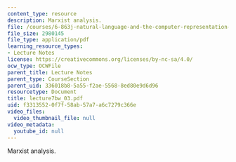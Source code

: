 ```yaml
---
content_type: resource
description: Marxist analysis.
file: /courses/6-863j-natural-language-and-the-computer-representation-of-knowledge-spring-2003/f33135520f7f58ab57a7a6c7279c366e_lecture7bw_03.pdf
file_size: 2980145
file_type: application/pdf
learning_resource_types:
- Lecture Notes
license: https://creativecommons.org/licenses/by-nc-sa/4.0/
ocw_type: OCWFile
parent_title: Lecture Notes
parent_type: CourseSection
parent_uid: 336018b8-5a55-f2ae-5568-8ed80e9d6d96
resourcetype: Document
title: lecture7bw_03.pdf
uid: f3313552-0f7f-58ab-57a7-a6c7279c366e
video_files:
  video_thumbnail_file: null
video_metadata:
  youtube_id: null
---
```

Marxist analysis.